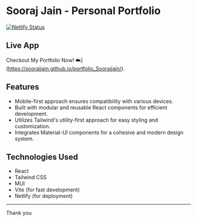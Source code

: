 # Sooraj Jain - Personal Portfolio

[![Netlify Status](https://api.netlify.com/api/v1/badges/8b890b65-118c-4d98-81ff-4fceafc9d71b/deploy-status)](https://app.netlify.com/sites/skyskulpt-weather-app-codebrigade/deploys)

## Live App

Checkout My Portfolio Now!</span> ☁️](https://soorajjain.github.io/portfolio_Soorajjain/).

## Features
 - Mobile-first approach ensures compatibility with various devices.
 - Built with modular and reusable React components for efficient development.
- Utilizes Tailwind's utility-first approach for easy styling and customization.
-  Integrates Material-UI components for a cohesive and modern design system.

## Technologies Used

- React
- Tailwind CSS
- MUI
- Vite (for fast development)
- Netlify (for deployment)

---

Thank you 

